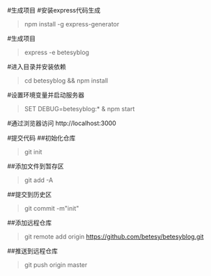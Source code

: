 #生成项目
#安装express代码生成
> npm install -g express-generator

#生成项目
> express -e betesyblog

#进入目录并安装依赖
> cd betesyblog && npm install

#设置环境变量并启动服务器
> SET DEBUG=betesyblog:* & npm start

#通过浏览器访问
http://localhost:3000

#提交代码
##初始化仓库
> git init

##添加文件到暂存区
> git add -A

##提交到历史区
> git commit -m"init"

##添加远程仓库
> git remote add origin https://github.com/betesy/betesyblog.git

##推送到远程仓库
> git push origin master